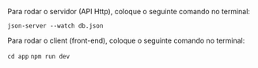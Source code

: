 Para rodar o servidor (API Http), coloque o seguinte comando no terminal:

<code>json-server --watch db.json</code>

Para rodar o client (front-end), coloque o seguinte comando no terminal:

<code>cd app</code>
<code>npm run dev</code>
